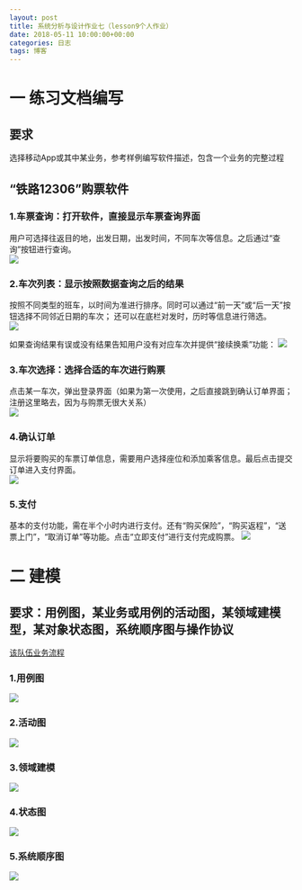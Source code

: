 ```yaml
---
layout: post
title: 系统分析与设计作业七（lesson9个人作业）
date: 2018-05-11 10:00:00+00:00
categories: 日志
tags: 博客
---
```

# 一 练习文档编写
## 要求
选择移动App或其中某业务，参考样例编写软件描述，包含一个业务的完整过程
## “铁路12306”购票软件
### 1.车票查询：打开软件，直接显示车票查询界面
用户可选择往返目的地，出发日期，出发时间，不同车次等信息。之后通过“查询”按钮进行查询。  
![](https://github.com/gaoynui/gaoynui.github.io/blob/master/_posts/pictures/Rail12306_buyTickets/searchTickets.png?raw=true)
### 2.车次列表：显示按照数据查询之后的结果
按照不同类型的班车，以时间为准进行排序。同时可以通过“前一天”或“后一天”按钮选择不同邻近日期的车次；
还可以在底栏对发时，历时等信息进行筛选。  
![](https://github.com/gaoynui/gaoynui.github.io/blob/master/_posts/pictures/Rail12306_buyTickets/list.png?raw=true)  


如果查询结果有误或没有结果告知用户没有对应车次并提供“接续换乘”功能：
![](https://github.com/gaoynui/gaoynui.github.io/blob/master/_posts/pictures/Rail12306_buyTickets/wrongSearchTickets.png?raw=true)
### 3.车次选择：选择合适的车次进行购票
点击某一车次，弹出登录界面（如果为第一次使用，之后直接跳到确认订单界面；注册这里略去，因为与购票无很大关系）  
![](https://github.com/gaoynui/gaoynui.github.io/blob/master/_posts/pictures/Rail12306_buyTickets/logIn.png?raw=true)  
### 4.确认订单
显示将要购买的车票订单信息，需要用户选择座位和添加乘客信息。最后点击提交订单进入支付界面。  
![](https://github.com/gaoynui/gaoynui.github.io/blob/master/_posts/pictures/Rail12306_buyTickets/makeOrder.png?raw=true)
### 5.支付
基本的支付功能，需在半个小时内进行支付。还有“购买保险”，“购买返程”，“送票上门”，“取消订单”等功能。点击“立即支付”进行支付完成购票。
![](https://github.com/gaoynui/gaoynui.github.io/blob/master/_posts/pictures/Rail12306_buyTickets/chargeOrder.png?raw=true)
# 二 建模
## 要求：用例图，某业务或用例的活动图，某领域建模型，某对象状态图，系统顺序图与操作协议
 [该队伍业务流程](https://github.com/gaoynui/gaoynui.github.io/blob/master/_posts/otherFiles/%E4%B8%9A%E5%8A%A1%E6%B5%81%E7%A8%8B.md) 
### 1.用例图
![](https://github.com/gaoynui/gaoynui.github.io/blob/master/_posts/pictures/EasyOrder/useCaseDiagram.PNG?raw=true)
### 2.活动图
![](https://github.com/gaoynui/gaoynui.github.io/blob/master/_posts/pictures/EasyOrder/activityDiagram.PNG?raw=true)
### 3.领域建模
![](https://github.com/gaoynui/gaoynui.github.io/blob/master/_posts/pictures/EasyOrder/domainModelDiagram.PNG?raw=true)
### 4.状态图
![](https://github.com/gaoynui/gaoynui.github.io/blob/master/_posts/pictures/EasyOrder/stateModelDiagram.PNG?raw=true)
### 5.系统顺序图
![](https://github.com/gaoynui/gaoynui.github.io/blob/master/_posts/pictures/EasyOrder/systemSequenceDiagram.PNG?raw=true)
